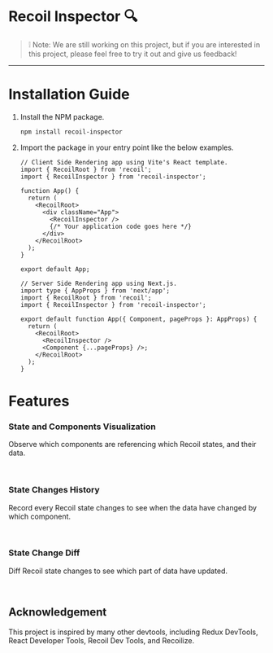 # Recoil Inspector 🔍

> ❕ Note: We are still working on this project, but if you are interested in this project, please feel free to try it out and give us feedback!

---

# Installation Guide

1. Install the NPM package.
   ```zsh
   npm install recoil-inspector
   ```
2. Import the package in your entry point like the below examples.

   ```tsx
   // Client Side Rendering app using Vite's React template.
   import { RecoilRoot } from 'recoil';
   import { RecoilInspector } from 'recoil-inspector';

   function App() {
     return (
       <RecoilRoot>
         <div className="App">
           <RecoilInspector />
           {/* Your application code goes here */}
         </div>
       </RecoilRoot>
     );
   }

   export default App;
   ```

   ```tsx
   // Server Side Rendering app using Next.js.
   import type { AppProps } from 'next/app';
   import { RecoilRoot } from 'recoil';
   import { RecoilInspector } from 'recoil-inspector';

   export default function App({ Component, pageProps }: AppProps) {
     return (
       <RecoilRoot>
         <RecoilInspector />
         <Component {...pageProps} />;
       </RecoilRoot>
     );
   }
   ```

# Features

### State and Components Visualization

Observe which components are referencing which Recoil states, and their data.

<br/>

### State Changes History

Record every Recoil state changes to see when the data have changed by which component.

<br/>

### State Change Diff

Diff Recoil state changes to see which part of data have updated.

<br/>

## Acknowledgement

This project is inspired by many other devtools, including Redux DevTools, React Developer Tools, Recoil Dev Tools, and Recoilize.
